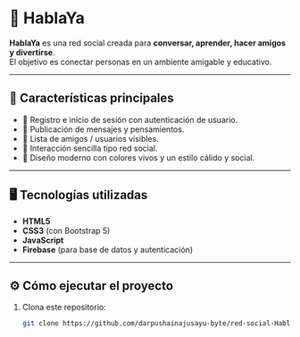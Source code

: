 # 💬 HablaYa

**HablaYa** es una red social creada para **conversar, aprender, hacer amigos y divertirse**.  
El objetivo es conectar personas en un ambiente amigable y educativo.

---

## 🚀 Características principales

- 🔐 Registro e inicio de sesión con autenticación de usuario.  
- 📝 Publicación de mensajes y pensamientos.  
- 👥 Lista de amigos / usuarios visibles.  
- 💬 Interacción sencilla tipo red social.  
- 🎨 Diseño moderno con colores vivos y un estilo cálido y social.  

---

## 🖥️ Tecnologías utilizadas

- **HTML5**  
- **CSS3** (con Bootstrap 5)  
- **JavaScript**  
- **Firebase** (para base de datos y autenticación)

---

## ⚙️ Cómo ejecutar el proyecto

1. Clona este repositorio:  
   ```bash
   git clone https://github.com/darpushainajusayu-byte/red-social-Habla-ya
